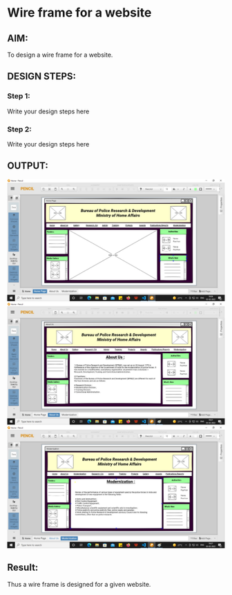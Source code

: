 # Wire frame for a website

## AIM:
To design a wire frame for a website.

## DESIGN STEPS:

### Step 1:
Write your design steps here 

### Step 2:
Write your design steps here

## OUTPUT:
![github logo](w1.jpeg)
![github logo](w2.jpeg)
![github logo](w3.jpeg)
## Result:
Thus a wire frame is designed for a given website.
